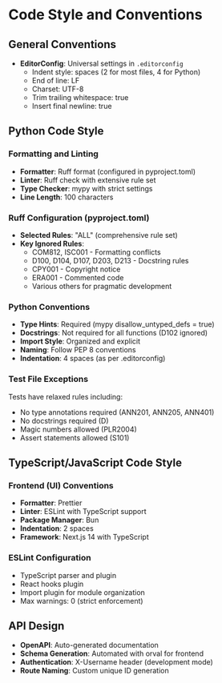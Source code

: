 # Code Style and Conventions

## General Conventions
- **EditorConfig**: Universal settings in `.editorconfig`
  - Indent style: spaces (2 for most files, 4 for Python)
  - End of line: LF
  - Charset: UTF-8
  - Trim trailing whitespace: true
  - Insert final newline: true

## Python Code Style

### Formatting and Linting
- **Formatter**: Ruff format (configured in pyproject.toml)
- **Linter**: Ruff check with extensive rule set
- **Type Checker**: mypy with strict settings
- **Line Length**: 100 characters

### Ruff Configuration (pyproject.toml)
- **Selected Rules**: "ALL" (comprehensive rule set)
- **Key Ignored Rules**:
  - COM812, ISC001 - Formatting conflicts
  - D100, D104, D107, D203, D213 - Docstring rules
  - CPY001 - Copyright notice
  - ERA001 - Commented code
  - Various others for pragmatic development

### Python Conventions
- **Type Hints**: Required (mypy disallow_untyped_defs = true)
- **Docstrings**: Not required for all functions (D102 ignored)
- **Import Style**: Organized and explicit
- **Naming**: Follow PEP 8 conventions
- **Indentation**: 4 spaces (as per .editorconfig)

### Test File Exceptions
Tests have relaxed rules including:
- No type annotations required (ANN201, ANN205, ANN401)
- No docstrings required (D)
- Magic numbers allowed (PLR2004)
- Assert statements allowed (S101)

## TypeScript/JavaScript Code Style

### Frontend (UI) Conventions
- **Formatter**: Prettier
- **Linter**: ESLint with TypeScript support
- **Package Manager**: Bun
- **Indentation**: 2 spaces
- **Framework**: Next.js 14 with TypeScript

### ESLint Configuration
- TypeScript parser and plugin
- React hooks plugin
- Import plugin for module organization
- Max warnings: 0 (strict enforcement)

## API Design
- **OpenAPI**: Auto-generated documentation
- **Schema Generation**: Automated with orval for frontend
- **Authentication**: X-Username header (development mode)
- **Route Naming**: Custom unique ID generation